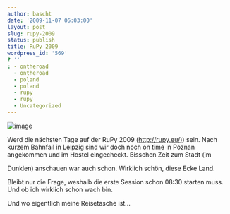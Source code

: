 ```yaml
---
author: bascht
date: '2009-11-07 06:03:00'
layout: post
slug: rupy-2009
status: publish
title: RuPy 2009
wordpress_id: '569'
? ''
: - ontheroad
  - ontheroad
  - poland
  - poland
  - rupy
  - rupy
  - Uncategorized
---
```


[![image](http://bascht.files.wordpress.com/2009/11/2009-11-07-065354.jpg?w=300)](http://bascht.files.wordpress.com/2009/11/2009-11-07-065354.jpg)

Werd die nächsten Tage auf der RuPy 2009
([http://rupy.eu/)](http://rupy.eu/)) sein. Nach   
kurzem Bahnfail in Leipzig sind wir doch noch on time in Poznan   
angekommen und im Hostel eingecheckt. Bisschen Zeit zum Stadt (im
  
Dunklen) anschauen war auch schon. Wirklich schön, diese Ecke
Land.

Bleibt nur die Frage, weshalb die erste Session schon 08:30 starten
muss.   
Und ob ich wirklich schon wach bin.

Und wo eigentlich meine Reisetasche ist...



